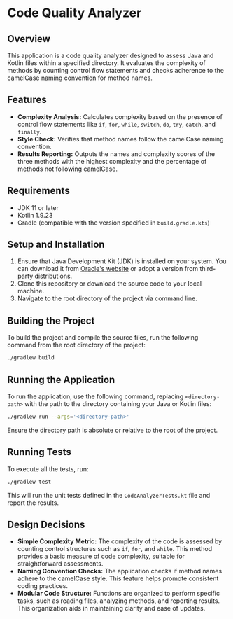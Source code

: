 # Code Quality Analyzer

## Overview
This application is a code quality analyzer designed to assess Java and Kotlin files within a specified directory. It evaluates the complexity of methods by counting control flow statements and checks adherence to the camelCase naming convention for method names.

## Features
- **Complexity Analysis:** Calculates complexity based on the presence of control flow statements like `if`, `for`, `while`, `switch`, `do`, `try`, `catch`, and `finally`.
- **Style Check:** Verifies that method names follow the camelCase naming convention.
- **Results Reporting:** Outputs the names and complexity scores of the three methods with the highest complexity and the percentage of methods not following camelCase.

## Requirements
- JDK 11 or later
- Kotlin 1.9.23
- Gradle (compatible with the version specified in `build.gradle.kts`)

## Setup and Installation
1. Ensure that Java Development Kit (JDK) is installed on your system. You can download it from [Oracle's website](https://www.oracle.com/java/technologies/javase-jdk11-downloads.html) or adopt a version from third-party distributions.
2. Clone this repository or download the source code to your local machine.
3. Navigate to the root directory of the project via command line.

## Building the Project
To build the project and compile the source files, run the following command from the root directory of the project:

```bash
./gradlew build
```

## Running the Application
To run the application, use the following command, replacing `<directory-path>` with the path to the directory containing your Java or Kotlin files:

```bash
./gradlew run --args='<directory-path>'
```

Ensure the directory path is absolute or relative to the root of the project.

## Running Tests
To execute all the tests, run:

```bash
./gradlew test
```

This will run the unit tests defined in the `CodeAnalyzerTests.kt` file and report the results.

## Design Decisions
- **Simple Complexity Metric:** The complexity of the code is assessed by counting control structures such as `if`, `for`, and `while`. This method provides a basic measure of code complexity, suitable for straightforward assessments.
- **Naming Convention Checks:** The application checks if method names adhere to the camelCase style. This feature helps promote consistent coding practices.
- **Modular Code Structure:** Functions are organized to perform specific tasks, such as reading files, analyzing methods, and reporting results. This organization aids in maintaining clarity and ease of updates.

